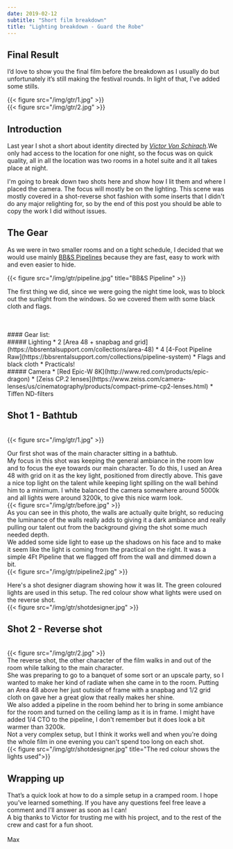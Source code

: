 ```yaml
---
date: 2019-02-12
subtitle: "Short film breakdown"
title: "Lighting breakdown - Guard the Robe"
---
```


## Final Result
I’d love to show you the final film before the breakdown as I usually do but unfortunately it’s still making the festival rounds. In light of that, I’ve added some stills.

{{< figure src="/img/gtr/1.jpg" >}}
<br>
{{< figure src="/img/gtr/2.jpg" >}}

## Introduction

Last year I shot a short about identity directed by [_Victor Von Schirach_](https://www.victorvonschirach.com/).We only had access to the location for one night, so the focus was on quick quality, all in all the location was two rooms in a hotel suite and it all takes place at night.

I'm going to break down two shots here and show how I lit them and where I placed the camera. The focus will mostly be on the lighting. This scene was mostly covered in a shot-reverse shot fashion with some inserts that I didn't do any major relighting for, so by the end of this post you should be able to copy the work I did without issues.



## The Gear
As we were in two smaller rooms and on a tight schedule, I decided that we would use mainly [BB&S Pipelines](https://bbsrentalsupport.com/collections/pipeline-system) because they are fast, easy to work with and even easier to hide.

{{< figure src="/img/gtr/pipeline.jpg" title="BB&S Pipeline" >}}

The first thing we did, since we were going the night time look, was to block out the sunlight from the windows. So we covered them with some black cloth and flags.


<br>
<br>
#### Gear list: 
<br>
##### Lighting
* 2 [Area 48 + snapbag and grid](https://bbsrentalsupport.com/collections/area-48)
* 4 [4-Foot Pipeline Raw](https://bbsrentalsupport.com/collections/pipeline-system)
* Flags and black cloth
* Practicals!
<br>
##### Camera
* [Red Epic-W 8K](http://www.red.com/products/epic-dragon)
* [Zeiss CP.2 lenses](https://www.zeiss.com/camera-lenses/us/cinematography/products/compact-prime-cp2-lenses.html)
* Tiffen ND-filters


## Shot 1 - Bathtub
<br>
{{< figure src="/img/gtr/1.jpg" >}}

Our first shot was of the main character sitting in a bathtub.
<br>
My focus in this shot was keeping the general ambiance in the room low and to focus the eye towards our main character. To do this, I used an Area 48 with grid on it as the key light, positioned from directly above. 
This gave a nice top light on the talent while keeping light spilling on the wall behind him to a minimum. I white balanced the camera somewhere around 5000k and all lights were around 3200k, to give this nice warm look.
<br>
{{< figure src="/img/gtr/before.jpg" >}}
<br>
As you can see in this photo, the walls are actually quite bright, so reducing the luminance of the walls really adds to giving it a dark ambiance and really pulling our talent out from the background giving the shot some much needed depth. 
<br>
We added some side light to ease up the shadows on his face and to make it seem like the light is coming from the practical on the right. It was a simple 4Ft Pipeline that we flagged off from the wall and dimmed down a bit.
<br>
{{< figure src="/img/gtr/pipeline2.jpg" >}}
<br>

Here's a shot designer diagram showing how it was lit. The green coloured lights are used in this setup. The red colour show what lights were used on the reverse shot.
<br>
{{< figure src="/img/gtr/shotdesigner.jpg" >}}
<br>

## Shot 2 - Reverse shot
<br>
{{< figure src="/img/gtr/2.jpg" >}}
<br>
The reverse shot, the other character of the film walks in and out of the room while talking to the main character.
<br>
She was preparing to go to a banquet of some sort or an upscale party, so I wanted to make her kind of radiate when she came in to the room. Putting an Area 48 above her just outside of frame with a snapbag and 1/2 grid cloth on gave her a great glow that really makes her shine. 
<br>
We also added a pipeline in the room behind her to bring in some ambiance for the room and turned on the ceiling lamp as it is in frame. I might have added 1/4 CTO to the pipeline, I don't remember but it does look a bit warmer than 3200k.
<br>
Not a very complex setup, but I think it works well and when you're doing the whole film in one evening you can't spend too long on each shot.
<br>
{{< figure src="/img/gtr/shotdesigner.jpg" title="The red colour shows the lights used">}}
<!--## Shot 3 - Bed time
<br>
{{< figure src="/img/gtr/3.jpg" >}}
<br>
This was the 2nd to last one we did, each one getting harder and harder to find a variation with the lighting. But I like how this one ended up, the light ray on the wall behind him is a nice touch and
the wide shot has a different framing than any other shot. We did not use the wheelchair on this scene, instead we had a wide shot and then I went in for some close-ups of the guitar, the guitarist
and anything else I felt looked interesting.
<br>
For the close-ups we added a litepanel with a softbox to fill the hard shadows a bit.
<br>
This is also one of the few shots where there are no lights inside the shot. In the wide shot he's only lit with a par can from each side and then we put a dedo on the wall behind him to make it more interesting. 
{{< figure src="/img/vos/VoS3.jpg" title="Lighting schematic" >}}
<br>
{{< figure src="/img/vos/BTS_3.jpg" title="Getting some sweet coverage 📷Kamil Janowski">}} -->


## Wrapping up

That’s a quick look at how to do a simple setup in a cramped room. I hope you’ve learned something. If you have any questions feel free leave a comment and I’ll answer as soon as I can!
<br>
A big thanks to Victor for trusting me with his project, and to the rest of the crew and cast for a fun shoot.
<br>
<br>
Max